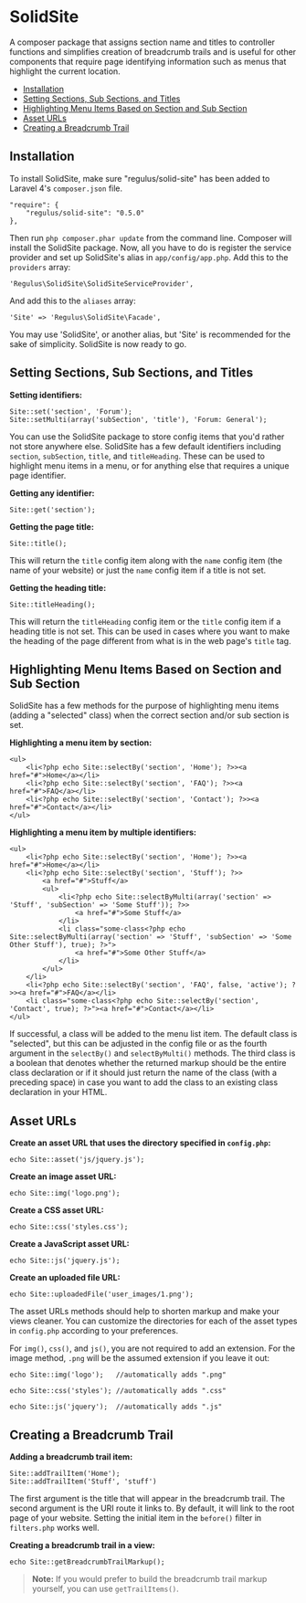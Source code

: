 SolidSite
=========

A composer package that assigns section name and titles to controller functions and simplifies creation of breadcrumb trails and is useful for other components that require page identifying information such as menus that highlight the current location.

- [Installation](#installation)
- [Setting Sections, Sub Sections, and Titles](#setting-identifiers)
- [Highlighting Menu Items Based on Section and Sub Section](#highlighting-menu-items)
- [Asset URLs](#asset-urls)
- [Creating a Breadcrumb Trail](#creating-breadcrumb-trail)

<a name="installation"></a>
## Installation

To install SolidSite, make sure "regulus/solid-site" has been added to Laravel 4's `composer.json` file.

	"require": {
		"regulus/solid-site": "0.5.0"
	},

Then run `php composer.phar update` from the command line. Composer will install the SolidSite package. Now, all you have to do is register the service provider and set up SolidSite's alias in `app/config/app.php`. Add this to the `providers` array:

	'Regulus\SolidSite\SolidSiteServiceProvider',

And add this to the `aliases` array:

	'Site' => 'Regulus\SolidSite\Facade',

You may use 'SolidSite', or another alias, but 'Site' is recommended for the sake of simplicity. SolidSite is now ready to go.

<a name="setting-identifiers"></a>
## Setting Sections, Sub Sections, and Titles

**Setting identifiers:**

	Site::set('section', 'Forum');
	Site::setMulti(array('subSection', 'title'), 'Forum: General');

You can use the SolidSite package to store config items that you'd rather not store anywhere else. SolidSite has a few default identifiers including `section`, `subSection`, `title`, and `titleHeading`. These can be used to highlight menu items in a menu, or for anything else that requires a unique page identifier.

**Getting any identifier:**

	Site::get('section');

**Getting the page title:**

	Site::title();

This will return the `title` config item along with the `name` config item (the name of your website) or just the `name` config item if a title is not set.

**Getting the heading title:**

	Site::titleHeading();

This will return the `titleHeading` config item or the `title` config item if a heading title is not set. This can be used in cases where you want to make the heading of the page different from what is in the web page's `title` tag.

<a name="highlighting-menu-items"></a>
## Highlighting Menu Items Based on Section and Sub Section

SolidSite has a few methods for the purpose of highlighting menu items (adding a "selected" class) when the correct section and/or sub section is set.

**Highlighting a menu item by section:**

	<ul>
		<li<?php echo Site::selectBy('section', 'Home'); ?>><a href="#">Home</a></li>
		<li<?php echo Site::selectBy('section', 'FAQ'); ?>><a href="#">FAQ</a></li>
		<li<?php echo Site::selectBy('section', 'Contact'); ?>><a href="#">Contact</a></li>
	</ul>

**Highlighting a menu item by multiple identifiers:**

	<ul>
		<li<?php echo Site::selectBy('section', 'Home'); ?>><a href="#">Home</a></li>
		<li<?php echo Site::selectBy('section', 'Stuff'); ?>>
			<a href="#">Stuff</a>
			<ul>
				<li<?php echo Site::selectByMulti(array('section' => 'Stuff', 'subSection' => 'Some Stuff')); ?>>
					<a href="#">Some Stuff</a>
				</li>
				<li class="some-class<?php echo Site::selectByMulti(array('section' => 'Stuff', 'subSection' => 'Some Other Stuff'), true); ?>">
					<a href="#">Some Other Stuff</a>
				</li>
			</ul>
		</li>
		<li<?php echo Site::selectBy('section', 'FAQ', false, 'active'); ?>><a href="#">FAQ</a></li>
		<li class="some-class<?php echo Site::selectBy('section', 'Contact', true); ?>"><a href="#">Contact</a></li>
	</ul>

If successful, a class will be added to the menu list item. The default class is "selected", but this can be adjusted in the config file or as the fourth argument in the `selectBy()` and `selectByMulti()` methods. The third class is a boolean that denotes whether the returned markup should be the entire class declaration or if it should just return the name of the class (with a preceding space) in case you want to add the class to an existing class declaration in your HTML.

<a name="asset-urls"></a>
## Asset URLs

**Create an asset URL that uses the directory specified in `config.php`:**

	echo Site::asset('js/jquery.js');

**Create an image asset URL:**

	echo Site::img('logo.png');

**Create a CSS asset URL:**

	echo Site::css('styles.css');

**Create a JavaScript asset URL:**

	echo Site::js('jquery.js');

**Create an uploaded file URL:**

	echo Site::uploadedFile('user_images/1.png');

The asset URLs methods should help to shorten markup and make your views cleaner. You can customize the directories for each of the asset types in `config.php` according to your preferences.

For `img()`, `css()`, and `js()`, you are not required to add an extension. For the image method, `.png` will be the assumed extension if you leave it out:

	echo Site::img('logo');   //automatically adds ".png"

	echo Site::css('styles'); //automatically adds ".css"

	echo Site::js('jquery');  //automatically adds ".js"

<a name="creating-breadcrumb-trail"></a>
## Creating a Breadcrumb Trail

**Adding a breadcrumb trail item:**

	Site::addTrailItem('Home');
	Site::addTrailItem('Stuff', 'stuff')

The first argument is the title that will appear in the breadcrumb trail. The second argument is the URI route it links to. By default, it will link to the root page of your website. Setting the initial item in the `before()` filter in `filters.php` works well.

**Creating a breadcrumb trail in a view:**

	echo Site::getBreadcrumbTrailMarkup();

> **Note:** If you would prefer to build the breadcrumb trail markup yourself, you can use `getTrailItems()`.